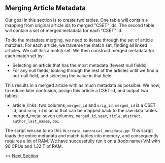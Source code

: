 ## Merging Article Metadata

Our goal in this section is to create two tables. One table will contain a mapping from original
article ids to merged "CSET" ids. The second table will contain a set of merged metadata for each
"CSET" id.

To do the metadata merging, we need to iterate through the set of article matches. For each article, 
we traverse the match set, finding all linked articles. We call this a match set. We then construct
merged metadata for each match set by:

- Selecting an article that has the most metadata (fewest null fields)
- For any null fields, looking through the rest of the articles until we find a not-null field, and
selecting the value in that field

This results in a merged article with as much metadata as possible. We now, to reduce later confusion,
assign this article a CSET id, and output two tables:

- article_links: two columns, `merged_id` and `orig_id`. `merged_id` is a CSET id, and `orig_id` is an id
that can be mapped back to the raw data tables.
- merged_meta: seven columns, `merged_id`, `year`, `title`, `abstract`, `author_last_names`, `doi`

The script we use to do this is `create_canonical_metadata.py`. This script loads the entire metadata
and match tables into memory, and consequently requires a lot of RAM. We have successfully run it on a
(todo:name) VM with 96 CPUs and 1.32 T of RAM.

\>> [Next Section](methods_documentation/3_reporting.md)